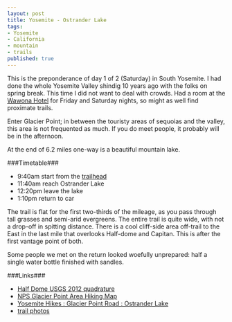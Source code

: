 ```yaml
---
layout: post
title: Yosemite - Ostrander Lake
tags:
- Yosemite
- California
- mountain
- trails
published: true
---
```

This is the preponderance of day 1 of 2 (Saturday) in South Yosemite.
I had done the whole Yosemite Valley shindig 10 years ago with the folks on spring break.
This time I did not want to deal with crowds. Had a room at the
[Wawona Hotel](http://www.yosemitepark.com/wawona-hotel.aspx)
for Friday and Saturday nights, so might as well find proximate trails.

Enter Glacier Point; in between the touristy areas of sequoias and the valley,
this area is not frequented as much. If you do meet people, it probably
will be in the afternoon.

At the end of 6.2 miles one-way is a beautiful mountain lake.


###Timetable###
- 9:40am start from the
[trailhead](https://www.google.com/maps/@37.6670103,-119.6038974,105m/data=!3m1!1e3)
- 11:40am reach Ostrander Lake
- 12:20pm leave the lake
- 1:10pm return to car

The trail is flat for the first two-thirds of the mileage, as you pass through
tall grasses and semi-arid evergreens.
The entire trail is quite wide, with not a drop-off in spitting distance.
There is a cool cliff-side area off-trail to the East in the last mile that
overlooks Half-dome and Capitan. This is after the first vantage point of both.

Some people we met on the return looked woefully unprepared: half a single water bottle
finished with sandles.


###Links###
- [Half Dome USGS 2012 quadrature](https://drive.google.com/file/d/0B0yT30uCaFvvZFVOUkhmWGZxSUk/view?usp=sharing)
- [NPS Glacier Point Area Hiking Map](https://drive.google.com/file/d/0B0yT30uCaFvvNnd3Y1Voem9tcFE/view?usp=sharing)
- [Yosemite Hikes : Glacier Point Road : Ostrander Lake](http://www.yosemitehikes.com/glacier-point-road/ostrander-lake/ostrander-lake.htm)
- [trail photos](https://www.dropbox.com/sc/hhgiv9vwo2ghwul/AADH5BajF3fmB1jpy_4ImNDVa)
